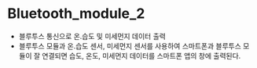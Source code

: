 # Bluetooth_module_2

- 블루투스 통신으로 온.습도 및 미세먼지 데이터 출력
 - 블루투스 모듈과 온.습도 센서, 미세먼지 센서를 사용하여 스마트폰과 블루투스 모듈이 잘 연결되면 습도, 온도, 미세먼지 데이터를 스마트폰 앱의 창에 출력된다.
